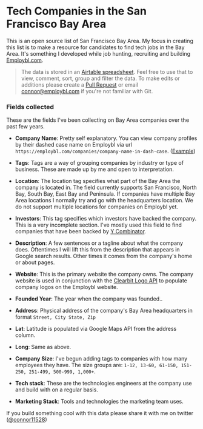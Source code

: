 Tech Companies in the San Francisco Bay Area
===

This is an open source list of San Francisco Bay Area. My focus in creating this list is to make a resource for candidates to find tech jobs in the Bay Area. It's something I developed while job hunting, recruiting and building [Employbl.com](https://www.employbl.com/). 

> The data is stored in an [Airtable spreadsheet](https://airtable.com/invite/l?inviteId=invexdWq5y9ru4Sy2&inviteToken=85a74289c88a5bda48bf7c41e45c004f19e2951e12bda6e828438d48438b3419). Feel free to use that to view, comment, sort, group and filter the data. To make edits or additions please create a [Pull Request](https://github.com/connor11528/companies-in-the-bay-area/pulls) or email connor@employbl.com if you're not familiar with Git. 

### Fields collected

These are the fields I've been collecting on Bay Area companies over the past few years.

- **Company Name**: Pretty self explanatory. You can view company profiles by their dashed case name on Employbl via url `https://employbl.com/companies/company-name-in-dash-case`. ([Example](https://employbl.com/companies/lob))

- **Tags**: Tags are a way of grouping companies by industry or type of business. These are made up by me and open to interpretation.	

- **Location**: The location tag specifies what part of the Bay Area the company is located in. The field currently supports San Francisco, North Bay, South Bay, East Bay and Peninsula. If companies have multiple Bay Area locations I normally try and go with the headquarters location. We do not support multiple locations for companies on Employbl yet.	

- **Investors**: This tag specifies which investors have backed the company. This is a very incomplete section. I've mostly used this field to find companies that have been backed by [Y Combinator](https://www.ycombinator.com/).

- **Description**: A few sentences or a tagline about what the company does. Oftentimes I will lift this from the description that appears in Google search results. Other times it comes from the company's home or about pages.

- **Website**: This is the primary website the company owns. The company website is used in conjunction with the [Clearbit Logo API](https://clearbit.com/logo) to populate company logos on the Employbl website.

- **Founded Year**: The year when the company was founded..

- **Address**: Physical address of the company's Bay Area headquarters in format `Street, City State, Zip`

- **Lat**: Latitude is populated via Google Maps API from the address column.	

- **Long**: Same as above.	

- **Company Size**: I've begun adding tags to companies with how many employees they have. The size groups are: `1-12, 13-60, 61-150, 151-250, 251-499, 500-999, 1,000+`.

- **Tech stack**: These are the technologies engineers at the company use and build with on a regular basis.	

- **Marketing Stack**: Tools and technologies the marketing team uses.


If you build something cool with this data please share it with me on twitter ([@connor11528](https://twitter.com/connor11528))

